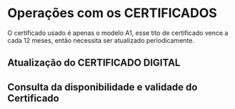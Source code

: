 # Operações com os CERTIFICADOS

O certificado usado é apenas o modelo A1, esse tito de certificado vence a cada 12 meses, então necessita ser atualizado periodicamente.

## Atualização do CERTIFICADO DIGITAL


## Consulta da disponibilidade e validade do Certificado


